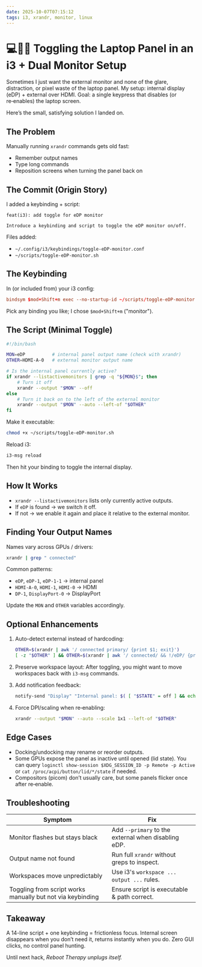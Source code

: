 ```yaml
---
date: 2025-10-07T07:15:12
tags: i3, xrandr, monitor, linux
---
```


# 💻🙈👀 Toggling the Laptop Panel in an i3 + Dual Monitor Setup

Sometimes I just want the external monitor and none of the glare, distraction, or pixel waste of the laptop panel. My setup: internal display (eDP) + external over HDMI. Goal: a single keypress that disables (or re‑enables) the laptop screen.

Here’s the small, satisfying solution I landed on.

## The Problem

Manually running `xrandr` commands gets old fast:

- Remember output names
- Type long commands
- Reposition screens when turning the panel back on

## The Commit (Origin Story)

I added a keybinding + script:

```text
feat(i3): add toggle for eDP monitor

Introduce a keybinding and script to toggle the eDP monitor on/off.
```

Files added:

- `~/.config/i3/keybindings/toggle-eDP-monitor.conf`
- `~/scripts/toggle-eDP-monitor.sh`

## The Keybinding

In (or included from) your i3 config:

```conf
bindsym $mod+Shift+m exec --no-startup-id ~/scripts/toggle-eDP-monitor.sh
```

Pick any binding you like; I chose `$mod+Shift+m` ("monitor").

## The Script (Minimal Toggle)

```bash
#!/bin/bash

MON=eDP          # internal panel output name (check with xrandr)
OTHER=HDMI-A-0   # external monitor output name

# Is the internal panel currently active?
if xrandr --listactivemonitors | grep -q "${MON}$"; then
    # Turn it off
    xrandr --output "$MON" --off
else
    # Turn it back on to the left of the external monitor
    xrandr --output "$MON" --auto --left-of "$OTHER"
fi
```

Make it executable:

```bash
chmod +x ~/scripts/toggle-eDP-monitor.sh
```

Reload i3:

```bash
i3-msg reload
```

Then hit your binding to toggle the internal display.

## How It Works

- `xrandr --listactivemonitors` lists only currently active outputs.
- If `eDP` is found → we switch it off.
- If not → we enable it again and place it relative to the external monitor.

## Finding Your Output Names

Names vary across GPUs / drivers:

```bash
xrandr | grep " connected"
```

Common patterns:

- `eDP`, `eDP-1`, `eDP-1-1` → internal panel
- `HDMI-A-0`, `HDMI-1`, `HDMI-0` → HDMI
- `DP-1`, `DisplayPort-0` → DisplayPort

Update the `MON` and `OTHER` variables accordingly.

## Optional Enhancements

1. Auto-detect external instead of hardcoding:

    ```bash
    OTHER=$(xrandr | awk '/ connected primary/ {print $1; exit}')
    [ -z "$OTHER" ] && OTHER=$(xrandr | awk '/ connected/ && !/eDP/ {print $1; exit}')
    ```

2. Preserve workspace layout: After toggling, you might want to move workspaces back with `i3-msg` commands.
3. Add notification feedback:

    ```bash
    notify-send "Display" "Internal panel: $( [ "$STATE" = off ] && echo Disabled || echo Enabled )"
    ```

4. Force DPI/scaling when re‑enabling:

    ```bash
    xrandr --output "$MON" --auto --scale 1x1 --left-of "$OTHER"
    ```

## Edge Cases

- Docking/undocking may rename or reorder outputs.
- Some GPUs expose the panel as inactive until opened (lid state). You can query `loginctl show-session $XDG_SESSION_ID -p Remote -p Active` or `cat /proc/acpi/button/lid/*/state` if needed.
- Compositors (picom) don’t usually care, but some panels flicker once after re‑enable.

## Troubleshooting

| Symptom | Fix |
|---------|-----|
| Monitor flashes but stays black | Add `--primary` to the external when disabling eDP. |
| Output name not found | Run full `xrandr` without greps to inspect. |
| Workspaces move unpredictably | Use i3's `workspace ... output ...` rules. |
| Toggling from script works manually but not via keybinding | Ensure script is executable & path correct. |

## Takeaway

A 14-line script + one keybinding = frictionless focus. Internal screen disappears when you don’t need it, returns instantly when you do. Zero GUI clicks, no control panel hunting.

Until next hack,
*Reboot Therapy unplugs itself.*
<!-- Example: To add an image here, place it in this directory and use:\n![Screenshot](./screenshot.png)\n-->
